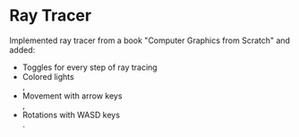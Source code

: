 # Ray Tracer
Implemented ray tracer from a book "Computer Graphics from Scratch" and added:
<ul>
  <li>Toggles for every step of ray tracing</li>
  <li>Colored lights</li>,
  <li>Movement with arrow keys</li>,
  <li>Rotations with WASD keys</li>.
</ul>
